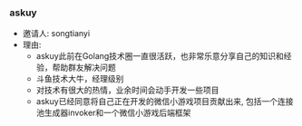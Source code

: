 ### askuy

* 邀请人: songtianyi
* 理由: 
  * askuy此前在Golang技术圈一直很活跃，也非常乐意分享自己的知识和经验，帮助群友解决问题
  * 斗鱼技术大牛，经理级别
  * 对技术有很大的热情，业余时间会动手开发一些项目
  * askuy已经同意将自己正在开发的微信小游戏项目贡献出来, 包括一个连接池生成器invoker和一个微信小游戏后端框架


